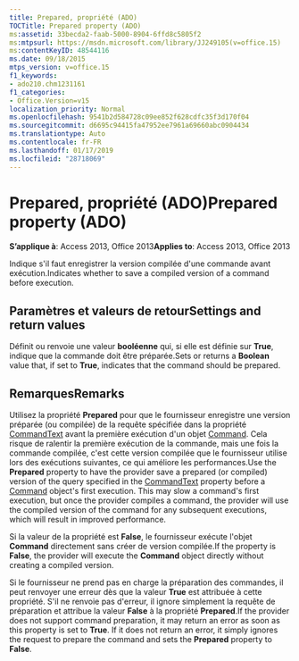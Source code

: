 ```yaml
---
title: Prepared, propriété (ADO)
TOCTitle: Prepared property (ADO)
ms:assetid: 33becda2-faab-5000-8904-6ffd8c5805f2
ms:mtpsurl: https://msdn.microsoft.com/library/JJ249105(v=office.15)
ms:contentKeyID: 48544116
ms.date: 09/18/2015
mtps_version: v=office.15
f1_keywords:
- ado210.chm1231161
f1_categories:
- Office.Version=v15
localization_priority: Normal
ms.openlocfilehash: 9541b2d584728c09ee852f628cdfc35f3d170f04
ms.sourcegitcommit: d6695c94415fa47952ee7961a69660abc0904434
ms.translationtype: Auto
ms.contentlocale: fr-FR
ms.lasthandoff: 01/17/2019
ms.locfileid: "28718069"
---
```

# <a name="prepared-property-ado"></a><span data-ttu-id="8e53f-102">Prepared, propriété (ADO)</span><span class="sxs-lookup"><span data-stu-id="8e53f-102">Prepared property (ADO)</span></span>


<span data-ttu-id="8e53f-103">**S’applique à**: Access 2013, Office 2013</span><span class="sxs-lookup"><span data-stu-id="8e53f-103">**Applies to**: Access 2013, Office 2013</span></span>

<span data-ttu-id="8e53f-104">Indique s'il faut enregistrer la version compilée d'une commande avant exécution.</span><span class="sxs-lookup"><span data-stu-id="8e53f-104">Indicates whether to save a compiled version of a command before execution.</span></span>

## <a name="settings-and-return-values"></a><span data-ttu-id="8e53f-105">Paramètres et valeurs de retour</span><span class="sxs-lookup"><span data-stu-id="8e53f-105">Settings and return values</span></span>

<span data-ttu-id="8e53f-106">Définit ou renvoie une valeur **booléenne** qui, si elle est définie sur **True**, indique que la commande doit être préparée.</span><span class="sxs-lookup"><span data-stu-id="8e53f-106">Sets or returns a **Boolean** value that, if set to **True**, indicates that the command should be prepared.</span></span>

## <a name="remarks"></a><span data-ttu-id="8e53f-107">Remarques</span><span class="sxs-lookup"><span data-stu-id="8e53f-107">Remarks</span></span>

<span data-ttu-id="8e53f-p101">Utilisez la propriété **Prepared** pour que le fournisseur enregistre une version préparée (ou compilée) de la requête spécifiée dans la propriété [CommandText](commandtext-property-ado.md) avant la première exécution d'un objet [Command](command-object-ado.md). Cela risque de ralentir la première exécution de la commande, mais une fois la commande compilée, c'est cette version compilée que le fournisseur utilise lors des exécutions suivantes, ce qui améliore les performances.</span><span class="sxs-lookup"><span data-stu-id="8e53f-p101">Use the **Prepared** property to have the provider save a prepared (or compiled) version of the query specified in the [CommandText](commandtext-property-ado.md) property before a [Command](command-object-ado.md) object's first execution. This may slow a command's first execution, but once the provider compiles a command, the provider will use the compiled version of the command for any subsequent executions, which will result in improved performance.</span></span>

<span data-ttu-id="8e53f-110">Si la valeur de la propriété est **False**, le fournisseur exécute l'objet **Command** directement sans créer de version compilée.</span><span class="sxs-lookup"><span data-stu-id="8e53f-110">If the property is **False**, the provider will execute the **Command** object directly without creating a compiled version.</span></span>

<span data-ttu-id="8e53f-p102">Si le fournisseur ne prend pas en charge la préparation des commandes, il peut renvoyer une erreur dès que la valeur **True** est attribuée à cette propriété. S'il ne renvoie pas d'erreur, il ignore simplement la requête de préparation et attribue la valeur **False** à la propriété **Prepared**.</span><span class="sxs-lookup"><span data-stu-id="8e53f-p102">If the provider does not support command preparation, it may return an error as soon as this property is set to **True**. If it does not return an error, it simply ignores the request to prepare the command and sets the **Prepared** property to **False**.</span></span>


